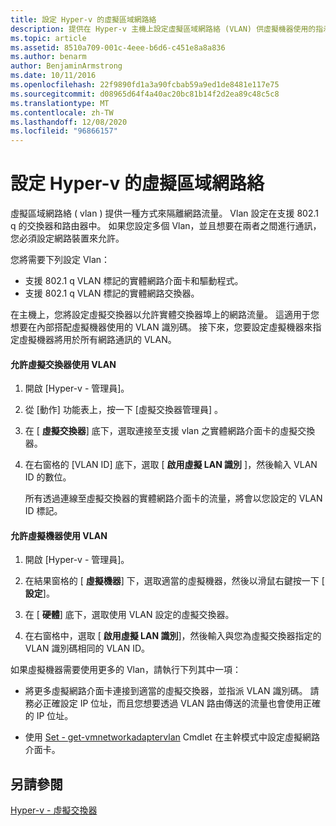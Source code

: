 ```yaml
---
title: 設定 Hyper-v 的虛擬區域網路絡
description: 提供在 Hyper-v 主機上設定虛擬區域網路絡 (VLAN) 供虛擬機器使用的指示。
ms.topic: article
ms.assetid: 8510a709-001c-4eee-b6d6-c451e8a8a836
ms.author: benarm
author: BenjaminArmstrong
ms.date: 10/11/2016
ms.openlocfilehash: 22f9890fd1a3a90fcbab59a9ed1de8481e117e75
ms.sourcegitcommit: d08965d64f4a40ac20bc81b14f2d2ea89c48c5c8
ms.translationtype: MT
ms.contentlocale: zh-TW
ms.lasthandoff: 12/08/2020
ms.locfileid: "96866157"
---
```

# <a name="configure-virtual-local-area-networks-for-hyper-v"></a>設定 Hyper-v 的虛擬區域網路絡
虛擬區域網路絡 \( vlan \) 提供一種方式來隔離網路流量。 Vlan 設定在支援 802.1 q 的交換器和路由器中。 如果您設定多個 Vlan，並且想要在兩者之間進行通訊，您必須設定網路裝置來允許。

您將需要下列設定 Vlan：

- 支援 802.1 q VLAN 標記的實體網路介面卡和驅動程式。
- 支援 802.1 q VLAN 標記的實體網路交換器。

在主機上，您將設定虛擬交換器以允許實體交換器埠上的網路流量。 這適用于您想要在內部搭配虛擬機器使用的 VLAN 識別碼。 接下來，您要設定虛擬機器來指定虛擬機器將用於所有網路通訊的 VLAN。

#### <a name="to-allow-a-virtual-switch-to-use-a-vlan"></a>允許虛擬交換器使用 VLAN

1. 開啟 [Hyper-v \- 管理員]。

2. 從 [動作]  功能表上，按一下 [虛擬交換器管理員] 。

3. 在 [ **虛擬交換器**] 底下，選取連接至支援 vlan 之實體網路介面卡的虛擬交換器。

4. 在右窗格的 [VLAN ID] 底下，選取 [ **啟用虛擬 LAN 識別** ]，然後輸入 VLAN ID 的數位。

    所有透過連線至虛擬交換器的實體網路介面卡的流量，將會以您設定的 VLAN ID 標記。

#### <a name="to-allow-a-virtual-machine-to-use-a-vlan"></a>允許虛擬機器使用 VLAN

1. 開啟 [Hyper-v \- 管理員]。

2. 在結果窗格的 [ **虛擬機器**] 下，選取適當的虛擬機器，然後以滑鼠右鍵按一下 [ **設定**]。

3. 在 [ **硬體**] 底下，選取使用 VLAN 設定的虛擬交換器。

4. 在右窗格中，選取 [ **啟用虛擬 LAN 識別**]，然後輸入與您為虛擬交換器指定的 VLAN 識別碼相同的 VLAN ID。

如果虛擬機器需要使用更多的 Vlan，請執行下列其中一項：

- 將更多虛擬網路介面卡連接到適當的虛擬交換器，並指派 VLAN 識別碼。 請務必正確設定 IP 位址，而且您想要透過 VLAN 路由傳送的流量也會使用正確的 IP 位址。

- 使用 [Set \- get-vmnetworkadaptervlan](/powershell/module/hyper-v/set-vmnetworkadaptervlan) Cmdlet 在主幹模式中設定虛擬網路介面卡。

## <a name="see-also"></a>另請參閱

[Hyper-v \- 虛擬交換器](../../hyper-v-virtual-switch/hyper-v-virtual-switch.md)
